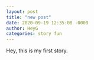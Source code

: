 ```yaml
---
layout: post
title: "new post"
date: 2020-09-19 12:35:08 -0000
author: HeyG
categories: story fun
---
```


<script type="text/javascript">
  alert('Hey G');
</script>

Hey, this is my first story.

